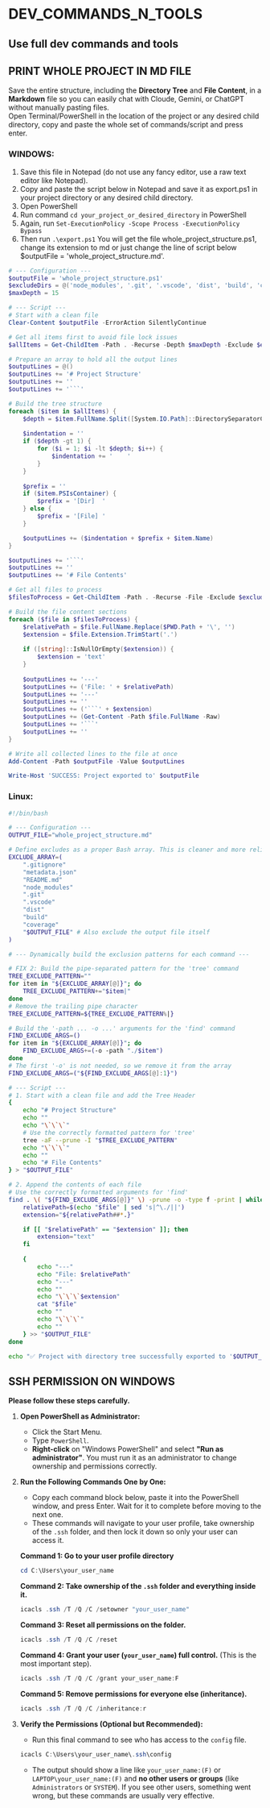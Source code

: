 # DEV_COMMANDS_N_TOOLS
Use full dev commands and tools
---

## PRINT WHOLE PROJECT IN MD FILE
Save the entire structure, including the **Directory Tree** and **File Content**, in a **Markdown** file so you can easily chat with Cloude, Gemini, or ChatGPT without manually pasting files.  
Open Terminal/PowerShell in the location of the project or any desired child directory, copy and paste the whole set of commands/script and press enter.  

### WINDOWS:
1. Save this file in Notepad (do not use any fancy editor, use a raw text editor like Notepad).
2. Copy and paste the script below in Notepad and save it as export.ps1 in your project directory or any desired child directory.
3. Open PowerShell
4. Run command `cd your_project_or_desired_directory` in PowerShell
5. Again, run `Set-ExecutionPolicy -Scope Process -ExecutionPolicy Bypass`
6. Then run `.\export.ps1`
You will get the file whole_project_structure.ps1, change its extension to md or just change the line of script below $outputFile = 'whole_project_structure.md'.

```POWERSHELL (paste this in notepad)
# --- Configuration ---
$outputFile = 'whole_project_structure.ps1'
$excludeDirs = @('node_modules', '.git', '.vscode', 'dist', 'build', 'coverage')
$maxDepth = 15

# --- Script ---
# Start with a clean file
Clear-Content $outputFile -ErrorAction SilentlyContinue

# Get all items first to avoid file lock issues
$allItems = Get-ChildItem -Path . -Recurse -Depth $maxDepth -Exclude $excludeDirs | Where-Object { $_.Name -ne $outputFile }

# Prepare an array to hold all the output lines
$outputLines = @()
$outputLines += '# Project Structure'
$outputLines += ''
$outputLines += '```'

# Build the tree structure
foreach ($item in $allItems) {
    $depth = $item.FullName.Split([System.IO.Path]::DirectorySeparatorChar).Count - $PWD.Path.Split([System.IO.Path]::DirectorySeparatorChar).Count
    
    $indentation = ''
    if ($depth -gt 1) {
        for ($i = 1; $i -lt $depth; $i++) {
            $indentation += '    '
        }
    }
    
    $prefix = ''
    if ($item.PSIsContainer) {
        $prefix = '[Dir]  '
    } else {
        $prefix = '[File] '
    }

    $outputLines += ($indentation + $prefix + $item.Name)
}

$outputLines += '```'
$outputLines += ''
$outputLines += '# File Contents'

# Get all files to process
$filesToProcess = Get-ChildItem -Path . -Recurse -File -Exclude $excludeDirs | Where-Object { $_.Name -ne $outputFile }

# Build the file content sections
foreach ($file in $filesToProcess) {
    $relativePath = $file.FullName.Replace($PWD.Path + '\', '')
    $extension = $file.Extension.TrimStart('.')
    
    if ([string]::IsNullOrEmpty($extension)) {
        $extension = 'text'
    }
    
    $outputLines += '---'
    $outputLines += ('File: ' + $relativePath)
    $outputLines += '---'
    $outputLines += ''
    $outputLines += ('```' + $extension)
    $outputLines += (Get-Content -Path $file.FullName -Raw)
    $outputLines += '```'
    $outputLines += ''
}

# Write all collected lines to the file at once
Add-Content -Path $outputFile -Value $outputLines

Write-Host 'SUCCESS: Project exported to' $outputFile
```

### Linux:

```bash
#!/bin/bash

# --- Configuration ---
OUTPUT_FILE="whole_project_structure.md"

# Define excludes as a proper Bash array. This is cleaner and more reliable.
EXCLUDE_ARRAY=( 
    ".gitignore" 
    "metadata.json" 
    "README.md" 
    "node_modules" 
    ".git" 
    ".vscode" 
    "dist" 
    "build" 
    "coverage"
    "$OUTPUT_FILE" # Also exclude the output file itself
)

# --- Dynamically build the exclusion patterns for each command ---

# FIX 2: Build the pipe-separated pattern for the 'tree' command
TREE_EXCLUDE_PATTERN=""
for item in "${EXCLUDE_ARRAY[@]}"; do
    TREE_EXCLUDE_PATTERN+="$item|"
done
# Remove the trailing pipe character
TREE_EXCLUDE_PATTERN=${TREE_EXCLUDE_PATTERN%|}

# Build the '-path ... -o ...' arguments for the 'find' command
FIND_EXCLUDE_ARGS=()
for item in "${EXCLUDE_ARRAY[@]}"; do
    FIND_EXCLUDE_ARGS+=(-o -path "./$item")
done
# The first '-o' is not needed, so we remove it from the array
FIND_EXCLUDE_ARGS=("${FIND_EXCLUDE_ARGS[@]:1}")

# --- Script ---
# 1. Start with a clean file and add the Tree Header
{
    echo "# Project Structure"
    echo ""
    echo "\`\`\`"
    # Use the correctly formatted pattern for 'tree'
    tree -aF --prune -I "$TREE_EXCLUDE_PATTERN"
    echo "\`\`\`"
    echo ""
    echo "# File Contents"
} > "$OUTPUT_FILE"

# 2. Append the contents of each file
# Use the correctly formatted arguments for 'find'
find . \( "${FIND_EXCLUDE_ARGS[@]}" \) -prune -o -type f -print | while IFS= read -r file; do
    relativePath=$(echo "$file" | sed 's|^\./||')
    extension="${relativePath##*.}"

    if [[ "$relativePath" == "$extension" ]]; then
        extension="text"
    fi
    
    {
        echo "---"
        echo "File: $relativePath"
        echo "---"
        echo ""
        echo "\`\`\`$extension"
        cat "$file"
        echo ""
        echo "\`\`\`"
        echo ""
    } >> "$OUTPUT_FILE"
done

echo "✅ Project with directory tree successfully exported to '$OUTPUT_FILE'"
```

## SSH PERMISSION ON WINDOWS

**Please follow these steps carefully.**

1.  **Open PowerShell as Administrator:**
    *   Click the Start Menu.
    *   Type `PowerShell`.
    *   **Right-click** on "Windows PowerShell" and select **"Run as administrator"**. You must run it as an administrator to change ownership and permissions correctly.

2.  **Run the Following Commands One by One:**
    *   Copy each command block below, paste it into the PowerShell window, and press Enter. Wait for it to complete before moving to the next one.
    *   These commands will navigate to your user profile, take ownership of the `.ssh` folder, and then lock it down so only your user can access it.

    **Command 1: Go to your user profile directory**
    ```powershell
    cd C:\Users\your_user_name
    ```

    **Command 2: Take ownership of the `.ssh` folder and everything inside it.**
    ```powershell
    icacls .ssh /T /Q /C /setowner "your_user_name"
    ```

    **Command 3: Reset all permissions on the folder.**
    ```powershell
    icacls .ssh /T /Q /C /reset
    ```

    **Command 4: Grant your user (`your_user_name`) full control.** (This is the most important step).
    ```powershell
    icacls .ssh /T /Q /C /grant your_user_name:F
    ```

    **Command 5: Remove permissions for everyone else (inheritance).**
    ```powershell
    icacls .ssh /T /Q /C /inheritance:r
    ```

3.  **Verify the Permissions (Optional but Recommended):**
    *   Run this final command to see who has access to the `config` file.
    ```powershell
    icacls C:\Users\your_user_name\.ssh\config
    ```
    *   The output should show a line like `your_user_name:(F)` or `LAPTOP\your_user_name:(F)` and **no other users or groups** (like `Administrators` or `SYSTEM`). If you see other users, something went wrong, but these commands are usually very effective.
